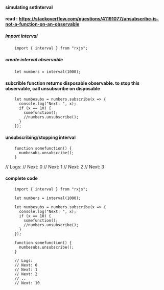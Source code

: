 #### simulating setInterval 

#### read : https://stackoverflow.com/questions/41191077/unsubscribe-is-not-a-function-on-an-observable

##### import interval 

        import { interval } from "rxjs";

##### create interval observable

        let numbers = interval(1000);

#### subcrible function returns disposable observable. to stop this observable, call unsubscribe on disposable

        let numbesubs = numbers.subscribe(x => {
          console.log("Next: ", x);
          if (x == 10) {
            somefunction();
            //numbers.unsubscribe();
          }
        });

#### unsubscribing/stopping interval

        function somefunction() {
          numbesubs.unsubscribe();
        }

// Logs:
// Next: 0
// Next: 1
// Next: 2
// Next: 3



#### complete code

        import { interval } from "rxjs";

        let numbers = interval(1000);

        let numbesubs = numbers.subscribe(x => {
          console.log("Next: ", x);
          if (x == 10) {
            somefunction();
            //numbers.unsubscribe();
          }
        });

        function somefunction() {
          numbesubs.unsubscribe();
        }

        // Logs:
        // Next: 0
        // Next: 1
        // Next: 2
        // ..
        // Next: 10
